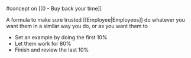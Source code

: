 #concept on [[0 - Buy back your time]]

A formula to make sure trusted [[Employee|Employees]] do whatever you want them in a similar way you do, or as you want them to

- Set an example by doing the first 10%
- Let them work for 80%
- Finish and review the last 10%